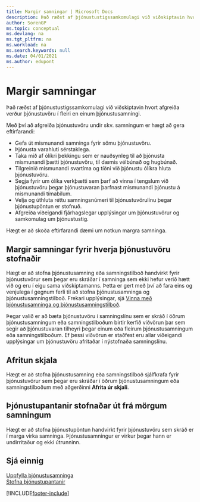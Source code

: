 ```yaml
---
title: Margir samningar | Microsoft Docs
description: Það ræðst af þjónustustigssamkomulagi við viðskiptavin hvort afgreiða verður þjónustuvöru í fleiri en einum þjónustusamningi.
author: SorenGP
ms.topic: conceptual
ms.devlang: na
ms.tgt_pltfrm: na
ms.workload: na
ms.search.keywords: null
ms.date: 04/01/2021
ms.author: edupont
---
```

# <a name="multiple-contracts" />Margir samningar
Það ræðst af þjónustustigssamkomulagi við viðskiptavin hvort afgreiða verður þjónustuvöru í fleiri en einum þjónustusamningi.  
  
Með því að afgreiða þjónustuvöru undir skv. samningum er hægt að gera eftirfarandi:  
  
* Gefa út mismunandi samninga fyrir sömu þjónustuvöru.  
* Þjónusta varahluti sérstaklega.  
* Taka mið af ólíkri þekkingu sem er nauðsynleg til að þjónusta mismunandi þætti þjónustuvöru, til dæmis vélbúnað og hugbúnað.  
* Tilgreinið mismunandi svartíma og tíðni við þjónustu ólíkra hluta þjónustuvöru.  
* Segja fyrir um ólíka verkþætti sem þarf að vinna í tengslum við þjónustuvöru þegar þjónustuvaran þarfnast mismunandi þjónustu á mismunandi tímabilum.  
* Velja og úthluta réttu samningsnúmeri til þjónustuvörulínu þegar þjónustupöntun er stofnuð.  
* Afgreiða viðeigandi fjárhagslegar upplýsingar um þjónustuvörur og samkomulag um þjónustustig.  
  
Hægt er að skoða eftirfarandi dæmi um notkun margra samninga.  
  
## <a name="creating-multiple-contracts-per-service-item" />Margir samningar fyrir hverja þjónustuvöru stofnaðir
Hægt er að stofna þjónustusamning eða samningstilboð handvirkt fyrir þjónustuvörur sem þegar eru skráðar í samninga sem ekki hefur verið hætt við og eru í eigu sama viðskiptamanns. Þetta er gert með því að fara eins og venjulega í gegnum  ferli til að stofna þjónustusamninga og þjónustusamningstilboð. Frekari upplýsingar, sjá [Vinna með þjónustusamninga og þjónustusamningstilboð](service-how-to-create-service-contracts-and-service-contract-quotes.md).  
  
Þegar valið er að bæta þjónustuvöru í samningslínu sem er skráð í öðrum þjónustusamningum eða samningstilboðum birtir kerfið viðvörun þar sem segir að þjónustuvaran tilheyri þegar einum eða fleirum þjónustusamningum eða samningstilboðum. Ef þessi viðvörun er staðfest eru allar viðeigandi upplýsingar um þjónustuvöru afritaðar í nýstofnaða samningslínu.  
  
## <a name="copying-documents" />Afritun skjala
Hægt er að stofna þjónustusamning eða samningstilboð sjálfkrafa fyrir þjónustuvörur sem þegar eru skráðar í öðrum þjónustusamningum eða samningstilboðum með aðgerðinni **Afrita úr skjali**.  
  
## <a name="creating-service-orders-for-multiple-contracts" />Þjónustupantanir stofnaðar út frá mörgum samningum
Hægt er að stofna þjónustupöntun handvirkt fyrir þjónustuvöru sem skráð er í marga virka samninga. Þjónustusamningur er virkur þegar hann er undirritaður og ekki útrunninn.  
  
## <a name="see-also" />Sjá einnig
[Uppfylla þjónustusamninga](service-fulfill-service-contracts.md)  
[Stofna þjónustupantanir](service-how-to-create-service-orders.md)  


[!INCLUDE[footer-include](includes/footer-banner.md)]
